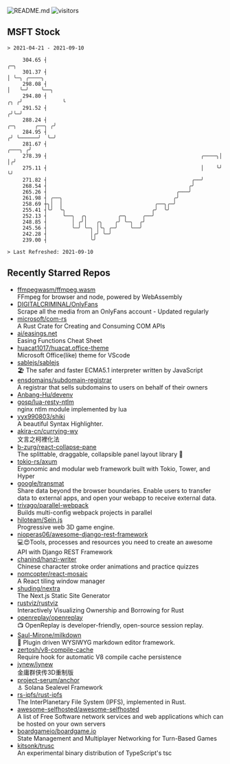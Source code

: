 ![README.md](https://github.com/Gerhut/Gerhut/workflows/README.md/badge.svg)
![visitors](https://visitors.vercel.app/Gerhut/Gerhut?token=8cf69d1f6813d272ef062726b6070c9be4ff72038cfe5a7ded7384a8da65d866)

## MSFT Stock

```
> 2021-04-21 - 2021-09-10

     304.65 ┤                                                                                    ╭─╮             
     301.37 ┤                                                                                    │ ╰─╮ ╭────╮    
     298.08 ┤                                                                                    │   ╰─╯    ╰──╮ 
     294.80 ┤                                                                                ╭╮ ╭╯             ╰ 
     291.52 ┤                                                                               ╭╯╰─╯                
     288.24 ┤                                                                ╭─╮      ╭──╮ ╭╯                    
     284.95 ┤                                                               ╭╯ ╰──────╯  ╰─╯                     
     281.67 ┤                                                        ╭───╮ ╭╯                                    
     278.39 ┤                                                  ╭────╮│   │╭╯                                     
     275.11 ┤                                                  │    ╰╯   ╰╯                                      
     271.82 ┤                                               ╭──╯                                                 
     268.54 ┤                                              ╭╯                                                    
     265.26 ┤                                          ╭───╯                                                     
     261.98 ┤ ╭──╮                                    ╭╯                                                         
     258.69 ┼╮│  │                              ╭──╮╭─╯                                                          
     255.41 ┤╰╯  ╰╮                            ╭╯  ╰╯                                                            
     252.13 ┤     ╰──╮  ╭╮          ╭─╮     ╭──╯                                                                 
     248.85 ┤        │ ╭╯│   ╭╮    ╭╯ ╰─╮  ╭╯                                                                    
     245.56 ┤        ╰─╯ ╰─╮ │╰╮ ╭─╯    ╰──╯                                                                     
     242.28 ┤              │╭╯ ╰─╯                                                                               
     239.00 ┤              ╰╯                                                                                    

> Last Refreshed: 2021-09-10
```

## Recently Starred Repos

- [ffmpegwasm/ffmpeg.wasm](https://github.com/ffmpegwasm/ffmpeg.wasm)  
  FFmpeg for browser and node, powered by WebAssembly
- [DIGITALCRIMINAL/OnlyFans](https://github.com/DIGITALCRIMINAL/OnlyFans)  
  Scrape all the media from an OnlyFans account - Updated regularly
- [microsoft/com-rs](https://github.com/microsoft/com-rs)  
  A Rust Crate for Creating and Consuming COM APIs
- [ai/easings.net](https://github.com/ai/easings.net)  
  Easing Functions Cheat Sheet
- [huacat1017/huacat.office-theme](https://github.com/huacat1017/huacat.office-theme)  
  Microsoft Office(like) theme for VScode
- [sablejs/sablejs](https://github.com/sablejs/sablejs)  
  🏖️ The safer and faster ECMA5.1 interpreter written by JavaScript
- [ensdomains/subdomain-registrar](https://github.com/ensdomains/subdomain-registrar)  
  A registrar that sells subdomains to users on behalf of their owners
- [Anbang-Hu/devenv](https://github.com/Anbang-Hu/devenv)  
- [gosp/lua-resty-ntlm](https://github.com/gosp/lua-resty-ntlm)  
  nginx ntlm module implemented by lua
- [yyx990803/shiki](https://github.com/yyx990803/shiki)  
  A beautiful Syntax Highlighter.
- [akira-cn/currying-wy](https://github.com/akira-cn/currying-wy)  
  文言之柯裡化法
- [b-zurg/react-collapse-pane](https://github.com/b-zurg/react-collapse-pane)  
  The splittable, draggable, collapsible panel layout library 🎉
- [tokio-rs/axum](https://github.com/tokio-rs/axum)  
  Ergonomic and modular web framework built with Tokio, Tower, and Hyper
- [google/transmat](https://github.com/google/transmat)  
  Share data beyond the browser boundaries. Enable users to transfer data to external apps, and open your webapp to receive external data.
- [trivago/parallel-webpack](https://github.com/trivago/parallel-webpack)  
  Builds multi-config webpack projects in parallel
- [hiloteam/Sein.js](https://github.com/hiloteam/Sein.js)  
  Progressive web 3D game engine.
- [nioperas06/awesome-django-rest-framework](https://github.com/nioperas06/awesome-django-rest-framework)  
   💻😍Tools, processes and resources you need to create an awesome API with Django REST Framework
- [chanind/hanzi-writer](https://github.com/chanind/hanzi-writer)  
  Chinese character stroke order animations and practice quizzes
- [nomcopter/react-mosaic](https://github.com/nomcopter/react-mosaic)  
  A React tiling window manager
- [shuding/nextra](https://github.com/shuding/nextra)  
  The Next.js Static Site Generator
- [rustviz/rustviz](https://github.com/rustviz/rustviz)  
  Interactively Visualizing Ownership and Borrowing for Rust
- [openreplay/openreplay](https://github.com/openreplay/openreplay)  
  :tv: OpenReplay is developer-friendly, open-source session replay.
- [Saul-Mirone/milkdown](https://github.com/Saul-Mirone/milkdown)  
  🍼 Plugin driven WYSIWYG  markdown editor framework.
- [zertosh/v8-compile-cache](https://github.com/zertosh/v8-compile-cache)  
  Require hook for automatic V8 compile cache persistence
- [jynew/jynew](https://github.com/jynew/jynew)  
  金庸群侠传3D重制版
- [project-serum/anchor](https://github.com/project-serum/anchor)  
  ⚓ Solana Sealevel Framework
- [rs-ipfs/rust-ipfs](https://github.com/rs-ipfs/rust-ipfs)  
  The InterPlanetary File System (IPFS), implemented in Rust.
- [awesome-selfhosted/awesome-selfhosted](https://github.com/awesome-selfhosted/awesome-selfhosted)  
  A list of Free Software network services and web applications which can be hosted on your own servers
- [boardgameio/boardgame.io](https://github.com/boardgameio/boardgame.io)  
  State Management and Multiplayer Networking for Turn-Based Games
- [kitsonk/trusc](https://github.com/kitsonk/trusc)  
  An experimental binary distribution of TypeScript's tsc
